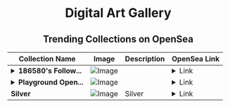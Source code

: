 <div align="center">

# Digital Art Gallery

## Trending Collections on OpenSea

| Collection Name                       | Image                                                                                     | Description                       | OpenSea Link                                                                                          |
|---------------------------------------|-------------------------------------------------------------------------------------------|-----------------------------------|--------------------------------------------------------------------------------------------------------|
| **<details><summary>186580's Follow...</summary>186580's Follower</details>** | ![Image](https://i.seadn.io/s/raw/files/19f9f090920392cc3650cbdf4361755b.png?w=500&auto=format?w=200&auto=format) |  | <details><summary>Link</summary>[186580's Follower](https://opensea.io/collection/186580-s-follower)</details> |
| **<details><summary>Playground Open...</summary>Playground Open Ticketing Ecosystem Event 11763</details>** | ![Image](https://i.seadn.io/s/raw/files/ad4b567b5e819f5eb9dc8588aeb6896f.png?w=500&auto=format?w=200&auto=format) |  | <details><summary>Link</summary>[Playground Open Ticketing Ecosystem Event 11763](https://opensea.io/collection/playground-open-ticketing-ecosystem-event-11763)</details> |
| **Silver** | ![Image](https://i.seadn.io/s/raw/files/2f55dc30d27fb0eb1e9b317e3f6bccac.jpg?w=500&auto=format?w=200&auto=format) | Silver | <details><summary>Link</summary>[Silver](https://opensea.io/collection/silver-60)</details> |

</div>